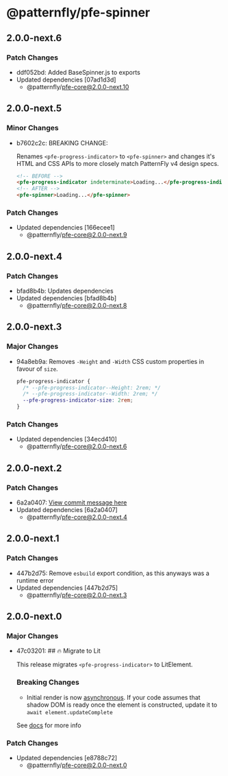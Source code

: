 # @patternfly/pfe-spinner

## 2.0.0-next.6

### Patch Changes

- ddf052bd: Added BaseSpinner.js to exports
- Updated dependencies [07ad1d3d]
  - @patternfly/pfe-core@2.0.0-next.10

## 2.0.0-next.5

### Minor Changes

- b7602c2c: BREAKING CHANGE:

  Renames `<pfe-progress-indicator>` to `<pfe-spinner>` and changes it's HTML and
  CSS APIs to more closely match PatternFly v4 design specs.

  ```html
  <!-- BEFORE -->
  <pfe-progress-indicator indeterminate>Loading...</pfe-progress-indicator>
  <!-- AFTER -->
  <pfe-spinner>Loading...</pfe-spinner>
  ```

### Patch Changes

- Updated dependencies [166ecee1]
  - @patternfly/pfe-core@2.0.0-next.9

## 2.0.0-next.4

### Patch Changes

- bfad8b4b: Updates dependencies
- Updated dependencies [bfad8b4b]
  - @patternfly/pfe-core@2.0.0-next.8

## 2.0.0-next.3

### Major Changes

- 94a8eb9a: Removes `-Height` and `-Width` CSS custom properties in favour of `size`.

  ```css
  pfe-progress-indicator {
    /* --pfe-progress-indicator--Height: 2rem; */
    /* --pfe-progress-indicator--Width: 2rem; */
    --pfe-progress-indicator-size: 2rem;
  }
  ```

### Patch Changes

- Updated dependencies [34ecd410]
  - @patternfly/pfe-core@2.0.0-next.6

## 2.0.0-next.2

### Patch Changes

- 6a2a0407: [View commit message here](https://gist.github.com/heyMP/200fc0b840690541475923facba393ab)
- Updated dependencies [6a2a0407]
  - @patternfly/pfe-core@2.0.0-next.4

## 2.0.0-next.1

### Patch Changes

- 447b2d75: Remove `esbuild` export condition, as this anyways was a runtime error
- Updated dependencies [447b2d75]
  - @patternfly/pfe-core@2.0.0-next.3

## 2.0.0-next.0

### Major Changes

- 47c03201: ## 🔥 Migrate to Lit

  This release migrates `<pfe-progress-indicator>` to LitElement.

  ### Breaking Changes

  - Initial render is now [asynchronous](https://lit.dev/docs/components/lifecycle/#reactive-update-cycle).
    If your code assumes that shadow DOM is ready once the element is constructed, update it to `await element.updateComplete`

  See [docs](https://patternflyelements.org/components/progress-indicator/) for more info

### Patch Changes

- Updated dependencies [e8788c72]
  - @patternfly/pfe-core@2.0.0-next.0
